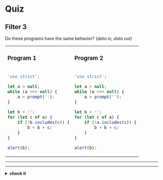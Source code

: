# Quiz

## Filter 3

Do these programs have the same behavior? (_data in, data out_)

<table>
<tr>
<td>

### Program 1

</td>
<td>

### Program 2

</td>
</tr>
<tr>
<td>

```js
'use strict';

let a = null;
while (a === null) {
	a = prompt('');
}

let b = '';
for (let c of a) {
	if (!b.includes(c)) {
		b = b + c;
	}
}

alert(b);
```

</td>
<td>

```js
'use strict';

let a = null;
while (a === null) {
	a = prompt('');
}

let b = '';
for (let c of a) {
	if (!a.includes(c)) {
		b = b + c;
	}
}

alert(b);
```

</td>
</tr>
</table>

---

---

<details>
<summary><strong>check it</strong></summary>
<br>

✖ Nope.

</details>
